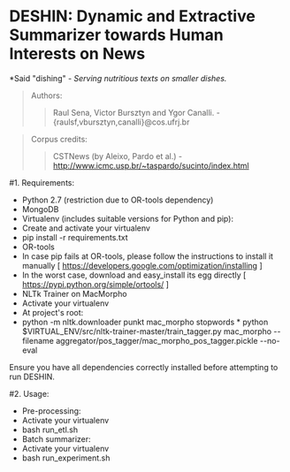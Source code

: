 # DESHIN: Dynamic and Extractive Summarizer towards Human Interests on News #
*Said "dishing" - _Serving nutritious texts on smaller dishes._

> Authors:
>> Raul Sena, Victor Bursztyn and Ygor Canalli. - {raulsf,vbursztyn,canalli}@cos.ufrj.br

> Corpus credits:
>> CSTNews (by Aleixo, Pardo et al.) - http://www.icmc.usp.br/~taspardo/sucinto/index.html

#1. Requirements:
* Python 2.7 (restriction due to OR-tools dependency)
* MongoDB
* Virtualenv (includes suitable versions for Python and pip):
 * Create and activate your virtualenv
  * pip install -r requirements.txt
* OR-tools
 * In case pip fails at OR-tools, please follow the instructions to install it manually [ https://developers.google.com/optimization/installing ]
  * In the worst case, download and easy_install its egg directly [ https://pypi.python.org/simple/ortools/ ]
* NLTk Trainer on MacMorpho
 * Activate your virtualenv
  * At project's root:
   * python -m nltk.downloader punkt mac_morpho stopwords
    * python $VIRTUAL_ENV/src/nltk-trainer-master/train_tagger.py mac_morpho --filename aggregator/pos_tagger/mac_morpho_pos_tagger.pickle --no-eval

Ensure you have all dependencies correctly installed before attempting to run DESHIN.

#2. Usage:
* Pre-processing:
 * Activate your virtualenv
  * bash run_etl.sh
* Batch summarizer:
 * Activate your virtualenv
  * bash run_experiment.sh
